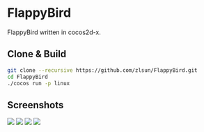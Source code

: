 # FlappyBird

FlappyBird written in cocos2d-x.

## Clone & Build

```sh
git clone --recursive https://github.com/zlsun/FlappyBird.git
cd FlappyBird
./cocos run -p linux
```

## Screenshots

![](http://i.imgur.com/KOd8h0a.png)
![](http://i.imgur.com/f72z0Xh.png)
![](http://i.imgur.com/w2ewXhj.png)
![](http://i.imgur.com/Fwadijc.png)

